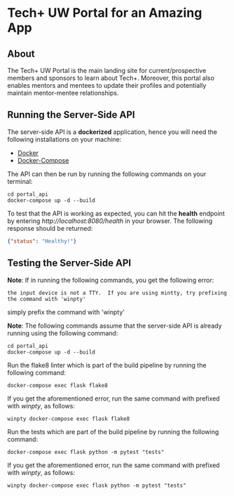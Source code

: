 # Tech+ UW Portal for an Amazing App

## About
The Tech+ UW Portal is the main landing site for current/prospective members and sponsors to learn about Tech+. Moreover, this portal also enables mentors and mentees to update their profiles and potentially maintain mentor-mentee relationships.

## Running the Server-Side API
The server-side API is a **dockerized** application, hence you will need the following installations on your machine: 
- [Docker](https://docs.docker.com/desktop/)
- [Docker-Compose](https://docs.docker.com/compose/install/)

The API can then be run by running the following commands on your terminal: 
```shell
cd portal_api
docker-compose up -d --build
```

To test that the API is working as expected, you can hit the **health** endpoint by entering *http://localhost:8080/health* in your browser. The following response should be returned: 

```json
{"status": "Healthy!"}
```

## Testing the Server-Side API
**Note**: If in running the following commands, you get the following error: 
```shell
the input device is not a TTY.  If you are using mintty, try prefixing the command with 'winpty'
```
simply prefix the command with 'winpty'

**Note**: The following commands assume that the server-side API is already running using the following command: 
```shell
cd portal_api
docker-compose up -d --build
```

Run the flake8 linter which is part of the build pipeline by running the following command:  
```shell
docker-compose exec flask flake8
```

If you get the aforementioned error, run the same command with prefixed with *winpty*, as follows:  
```shell
winpty docker-compose exec flask flake8
```

Run the tests which are part of the build pipeline by running the following command:  
```shell
docker-compose exec flask python -m pytest "tests"
```

If you get the aforementioned error, run the same command with prefixed with *winpty*, as follows:  
```shell
winpty docker-compose exec flask python -m pytest "tests"
```
